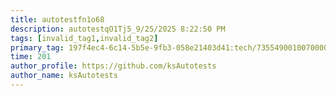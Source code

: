 ```yaml
---
title: autotestfn1o68
description: autotestqO1Tj5_9/25/2025 8:22:50 PM
tags: [invalid_tag1,invalid_tag2]
primary_tag: 197f4ec4-6c14-5b5e-9fb3-058e21403d41:tech/73554900100700000996/67838200100800006287
time: 201
author_profile: https://github.com/ksAutotests
author_name: ksAutotests
---
```

